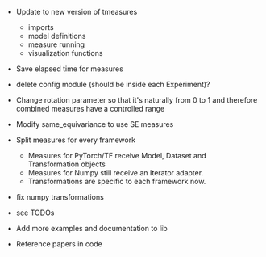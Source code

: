 * Update to new version of tmeasures
  * imports
  * model definitions
  * measure running
  * visualization functions
* Save elapsed time for measures
* delete config module (should be inside each Experiment)?
* Change rotation parameter so that it's naturally from 0 to 1 and therefore combined measures have a controlled range
* Modify same_equivariance to use SE measures

* Split measures for every framework
    * Measures for PyTorch/TF receive Model, Dataset and Transformation objects
    * Measures for Numpy still receive an Iterator adapter. 
    * Transformations are specific to each framework now.
* fix numpy transformations
* see TODOs
  
* Add more examples and documentation to lib
* Reference papers in code
